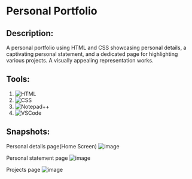 # Personal Portfolio

## Description:
A personal portfolio using HTML and CSS showcasing personal details, a captivating personal statement, and a dedicated page for highlighting various projects. A visually appealing representation works.

## Tools:
1. ![HTML](https://img.shields.io/badge/HTML5-E34F26?style=for-the-badge&logo=html5&logoColor=white)
2. ![CSS](https://img.shields.io/badge/CSS3-1572B6?style=for-the-badge&logo=css3&logoColor=white)
3. ![Notepad++](https://img.shields.io/badge/Notepad++-90E59A?style=for-the-badge&logo=notepadplusplus&logoColor=white)
4. ![VSCode](https://img.shields.io/badge/VS_Code-007ACC?style=for-the-badge&logo=visualstudiocode&logoColor=white)

## Snapshots:

Personal details page(Home Screen)
![image](https://github.com/Affan2003/PersonalPortfolio/assets/97110821/17cbe6bc-fd2e-4606-b5fd-2d4ef99a4c4d)

Personal statement page
![image](https://github.com/Affan2003/PersonalPortfolio/assets/97110821/4c4f5713-68ad-4a26-81ee-4f8f454977ef)

Projects page
![image](https://github.com/Affan2003/PersonalPortfolio/assets/97110821/4ea39396-4db0-4356-905f-bb32e290b427)
